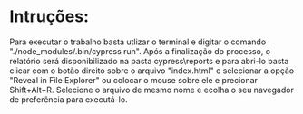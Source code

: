 # Intruções:

  Para executar o trabalho basta utlizar o terminal e digitar o comando "./node_modules/.bin/cypress run". Após a finalização do processo, o relatório será disponibilizado na pasta cypress\reports e para abri-lo basta clicar com o botão direito sobre o arquivo "index.html" e selecionar a opção "Reveal in File Explorer" ou colocar o mouse sobre ele e precionar Shift+Alt+R. Selecione o arquivo de mesmo nome e ecolha o seu navegador de preferência para executá-lo.
